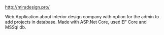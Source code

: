 http://miradesign.pro/

Web Application about interior design company with option for the admin to add projects in database. 
Made with ASP.Net Core, used EF Core and MSSql db.
